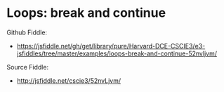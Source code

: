# Loops: break and continue

Github Fiddle:
- https://jsfiddle.net/gh/get/library/pure/Harvard-DCE-CSCIE3/e3-jsfiddles/tree/master/examples/loops-break-and-continue-52nvljvm/

Source Fiddle:
- http://jsfiddle.net/cscie3/52nvLjvm/

